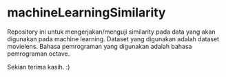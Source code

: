 # machineLearningSimilarity

Repository ini untuk mengerjakan/menguji similarity pada data yang akan digunakan pada machine learning.
Dataset yang digunakan adalah dataset movielens.
Bahasa pemrograman yang digunakan adalah bahasa pemrograman octave.

Sekian terima kasih. :)
